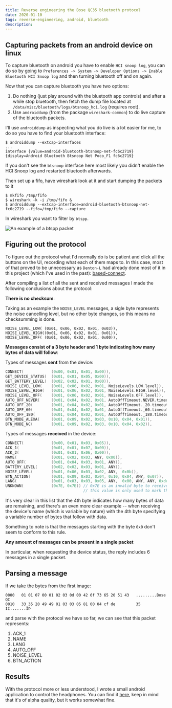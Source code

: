 ```yaml
---
title: Reverse engineering the Bose QC35 bluetooth protocol
date: 2020-01-10
tags: reverse-engineering, android, bluetooth
description: 
---
```




## Capturing packets from an android device on linux
To capture bluetooth on android you have to enable `HCI snoop log`, you can do
so by going to `Preferences -> System -> Developer Options -> Enable Bluetooth HCI Snoop log`
and then turning bluetooth off and on again.

Now that you can capture bluetooth you have two options:

1. Do nothing (just play around with the bluetooth app controls) and after a while stop bluetooth, then fetch the dump file located at `/data/misc/bluetooth/logs/btsnoop_hci.log` (requires root).
2. Use `androiddump` (from the package `wireshark-common`) to do live capture of the bluetooth packets.


I'll use `androiddump` as inspecting what you do live is a lot easier for me, to
do so you have to find your bluetooth interface:

```
$ androiddump --extcap-interfaces
...
interface {value=android-bluetooth-btsnoop-net-fc6c2719}{display=Android Bluetooth Btsnoop Net Poco_F1 fc6c2719}
```

If you don't see the `btsnoop` interface here most likely you didn't enable the
HCI Snoop log and restarted bluetooth afterwards.

Then set up a fifo, have wireshark look at it and start dumping the packets to it

```
$ mkfifo /tmp/fifo
$ wireshark -k -i /tmp/fifo &
$ androiddump --extcap-interface=android-bluetooth-btsnoop-net-fc6c2719 --fifo=/tmp/fifo --capture
```

In wireshark you want to filter by `btspp`. 

![An example of a btspp packet](/images/reverse-engineering-bose-qc35/wireshark-device-status.png)


## Figuring out the protocol

To figure out the protocol what I'd normally do is be patient and click all the
buttons on the UI, recording what each of them maps to. In this case, most of
that proved to be unnecessary as `Denton-L` had already done most of it in this
project (which I've used in the past): [based-connect](https://github.com/Denton-L/based-connect/).

After compiling a list of all the sent and received messages I made the
following conclusions about the protocol:


**There is no checksum**:

Taking as an example the `NOISE_LEVEL` messages, a sigle byte represents the
noise cancelling level, but no other byte changes, so this means no
checksumming is done.

```
NOISE_LEVEL_LOW( (0x01, 0x06, 0x02, 0x01, 0x03)),
NOISE_LEVEL_HIGH((0x01, 0x06, 0x02, 0x01, 0x01)),
NOISE_LEVEL_OFF( (0x01, 0x06, 0x02, 0x01, 0x00)),
```

**Messages consist of a 3 byte header and 1 byte indicating how many bytes of data will follow**:

Types of messages **sent** from the device:
```kotlin
CONNECT(            (0x00, 0x01, 0x01, 0x00)),
GET_DEVICE_STATUS(  (0x01, 0x01, 0x05, 0x00)),
GET_BATTERY_LEVEL(  (0x02, 0x02, 0x01, 0x00)),
NOISE_LEVEL_LOW(    (0x01, 0x06, 0x02, 0x01, NoiseLevels.LOW.level)),
NOISE_LEVEL_HIGH(   (0x01, 0x06, 0x02, 0x01, NoiseLevels.HIGH.level)),
NOISE_LEVEL_OFF(    (0x01, 0x06, 0x02, 0x01, NoiseLevels.OFF.level)),
AUTO_OFF_NEVER(     (0x01, 0x04, 0x02, 0x01, AutoOffTimeout.NEVER.timeout)),
AUTO_OFF_20(        (0x01, 0x04, 0x02, 0x01, AutoOffTimeout._20.timeout)),
AUTO_OFF_60(        (0x01, 0x04, 0x02, 0x01, AutoOffTimeout._60.timeout)),
AUTO_OFF_180(       (0x01, 0x04, 0x02, 0x01, AutoOffTimeout._180.timeout)),
BTN_MODE_ALEXA(     (0x01, 0x09, 0x02, 0x03, 0x10, 0x04, 0x01)),
BTN_MODE_NC(        (0x01, 0x09, 0x02, 0x03, 0x10, 0x04, 0x02)),
```

Types of messages **received** in the device:
```kotlin
CONNECT(            (0x00, 0x01, 0x03, 0x05)),
ACK_1(              (0x01, 0x01, 0x07, 0x00)),
ACK_2(              (0x01, 0x01, 0x06, 0x00)),
NAME(               (0x01, 0x02, 0x03, ANY, 0x00)),
AUTO_OFF(           (0x01, 0x04, 0x03, 0x01, ANY)),
BATTERY_LEVEL(      (0x02, 0x02, 0x03, 0x01, ANY)),
NOISE_LEVEL(        (0x01, 0x06, 0x03, 0x02, ANY,  0x0b)),
BTN_ACTION(         (0x01, 0x09, 0x03, 0x04, 0x10, 0x04, ANY, 0x07)),
LANG(               (0x01, 0x03, 0x03, 0x05, ANY,  0x00, ANY, ANY, 0xde)),
UNKNOWN(            (0x7E, 0x7E)) // 0x7E is an invalid byte to receive
                                  // this value is only used to mark that we could not parse anything
```
It's very clear in this list that the 4th byte indicates how many bytes of data
are remaining, and there's an even more clear example -- when receiving the
device's name (which is variable by nature) with the 4th byte specifying a
variable number of bytes that follow with data.

Something to note is that the messages starting with the byte `0x0` don't seem
to conform to this rule.

**Any amount of messages can be present in a single packet**

In particular, when requesting the device status, the reply includes 6 messages
in a single packet.

## Parsing a message 

If we take the bytes from the first image:
```
0000   01 01 07 00 01 02 03 0d 00 42 6f 73 65 20 51 43   .........Bose QC
0010   33 35 20 49 49 01 03 03 05 81 00 04 cf de         35 II.......ÏÞ
```

and parse with the protocol we have so far, we can see that this packet represents:

1. ACK\_1
2. NAME
3. LANG
4. AUTO\_OFF
5. NOISE\_LEVEL
6. BTN\_ACTION


## Results

With the protocol more or less understood, I wrote a small android
application to control the headphones. You can find it [here](https://github.com/DavidVentura/Bose_QC35_Android), keep in mind that it's of alpha quality, but it works somewhat fine.
